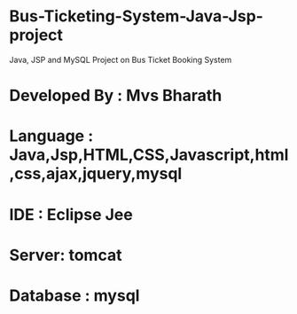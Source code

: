 # Bus-Ticketing-System-Java-Jsp-project
Java, JSP and MySQL Project on Bus Ticket Booking System


# Developed By : Mvs Bharath 
# Language : Java,Jsp,HTML,CSS,Javascript,html,css,ajax,jquery,mysql
# IDE : Eclipse Jee
# Server: tomcat
# Database : mysql




